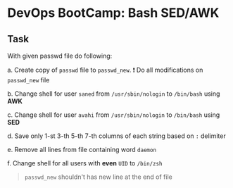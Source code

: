 # DevOps BootCamp: Bash SED/AWK

## Task


With given passwd file do following:

  a. Create copy of `passwd` file to `passwd_new`. :exclamation: Do all modifications on `passwd_new` file
  
  b. Change shell for user `saned` from `/usr/sbin/nologin` to `/bin/bash` using **AWK**

  c. Change shell for user `avahi` from `/usr/sbin/nologin` to `/bin/bash` using **SED**

  d. Save only 1-st 3-th 5-th 7-th columns of each string based on `:` delimiter 

  e. Remove all lines from file containing word `daemon`

  f. Change shell for all users with **even** `UID` to `/bin/zsh`

>`passwd_new` shouldn't has new line at the end of file